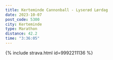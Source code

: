 ```yaml
---
title: Kerteminde Cannonball - Lyserød Lørdag
date: 2023-10-07
post_code: 5300
city: Kerteminde
type: Marathon
distance: 42.2
time: "3:36:05"
---
```

{% include strava.html id=9992211136 %}